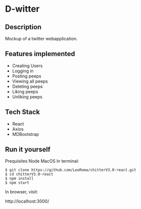 # D-witter

## Description
Mockup of a twitter webapplication.

## Features implemented
- Creating Users
- Logging in
- Posting peeps
- Viewing all peeps
- Deleting peeps 
- Liking peeps 
- Unliking peeps 

## Tech Stack
- React
- Axios
- MDBootstrap

## Run it yourself
Prequisites
Node
MacOS
In terminal:
```
$ git clone https://github.com/LeoRoma/chitterV3.0-react.git
$ cd chitterV3.0-react
$ npm install
$ npm start
```
In browser, visit:

http://localhost:3000/